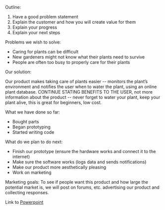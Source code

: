 Outline:  
1.	Have a good problem statement  
2.	Explain the customer and how you will create value for them   
3.	Explain your progress  
4.	Explain your next steps  
  
Problems we wish to solve:  
*	Caring for plants can be difficult
*	New gardeners might not know what their plants need to survive
*	People are often too busy to properly care for their plants
	
Our solution:  

Our product makes taking care of plants easier -- monitors the plant’s environment and notifies the user when to water the plant, using an online plant database.  CONTINUE STATING BENEFITS TO THE USER, not more information about the product -- never forget to water your plant, keep your plant alive, this is great for beginners, low cost.

What we have done so far:  
*	Bought parts  
*	Began prototyping  
*	Started writing code

What do we plan to do next:  
*	Finish our prototype (ensure the hardware works and connect it to the internet)
*	Make sure the software works (logs data and sends notifications)
*	Make our product more aesthetically pleasing
*	Work on marketing
	
Marketing goals: To see if people want this product and how large the potential market is, we will post on forums, etc. advertising our product and collecting responses.

Link to [Powerpoint](https://docs.google.com/presentation/d/19gJcvadTHgPOUIEl9CzkYp0vekDCrbA4pZkLkr4c_p4/edit#slide=id.p)
